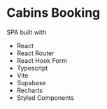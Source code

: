 # Cabins Booking

SPA built with

- React
- React Router
- React Hook Form
- Typescript
- Vite
- Supabase
- Recharts
- Styled Components
